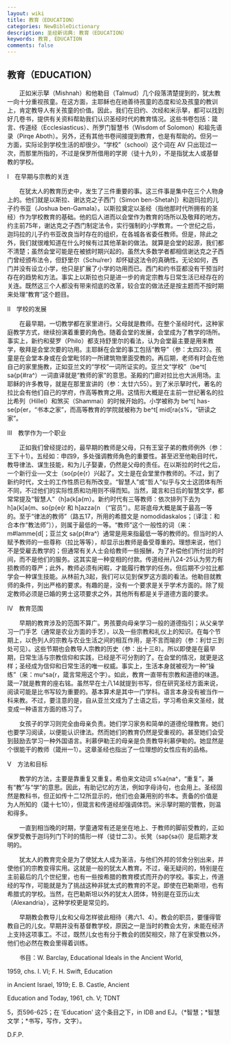 ```yaml
---
layout: wiki
title: 教育（EDUCATION）
categories: NewBibleDictionary
description: 圣经新词典: 教育（EDUCATION）
keywords: 教育, EDUCATION
comments: false
---
```


## 教育（EDUCATION）

　　正如米示拏（Mishnah）和他勒目（Talmud）几个段落清楚提到的，犹太教一向十分重视孩童。在这方面，主耶稣也在祂善待孩童的态度和论及孩童的教训上，肯定教导人有关孩童的价值。因此，我们在旧约、次经和米示拏，都可以找到好几卷书，提供有关资料帮助我们认识圣经时代的教育情况。这些书卷包括：箴言、传道经（Ecclesiasticus）、所罗门智慧书（Wisdom of Solomon）和祖先语录（Pirqe Aboth）。另外，还有其他书卷间接提到教育，也是有帮助的。但另一方面，实际论到学校生活的却很少。“学校”（school）这个词在 AV 只出现过一次，而那里所指的，不过是保罗所借用的学房（徒十九9），不是指犹太人或基督教的学校。

Ⅰ　在早期与宗教的关连

　　在犹太人的教育历史中，发生了三件重要的事。这三件事是集中在三个人物身上的。他们就是以斯拉、谢达克之子西门（Simon ben-Shetah]）和迦玛拉的儿子约书亚（Joshua ben-Gamala）。以斯拉奠定以圣经（指他那时代所拥有的圣经）作为学校教育的基础。他的后人进而以会堂作为教育的场所以及敬拜的地方。约主前75年，谢达克之子西门制定法令，实行强制的小学教育。一个世纪之后，迦玛拉的儿子约书亚改良当时存在的组织，在各城各省委任教师。但是，除此之外，我们就很难知道在什么时候有过其他革新的做法。就算是会堂的起源，我们都不清楚；虽然会堂可能是在被掳时期兴起的。虽然大多数学者都相信谢达克之子西门曾经颁布法令，但舒里尔（Schu/rer）却怀疑这法令的真确性。无论如何，西门并没有设立小学，他只是扩展了小学的功用而已。西门和约书亚都没有干预当时存在的趋势和方法。事实上以斯拉也只是进一步的肯定宗教与日常生活已经存在的关连。既然这三个人都没有带来彻底的改革，较合宜的做法还是按主题而不按时期来处理“教育”这个题目。

Ⅱ　学校的发展

　　在最早期，一切教学都在家里进行。父母就是教师。在整个圣经时代，这种家庭教学方式，继续扮演着重要的角色。随着会堂的发展，会堂成为了教学的场所。事实上，新约和斐罗（Philo）都支持舒里尔的看法，认为会堂最主要是用来教学，敬拜是会堂次要的功用。主耶稣在会堂的事工包括“教导”（参：太四23）。孩童是在会堂本身或在会堂毗邻的一所建筑物里面受教的。再后期，老师有时会在他自己的家里施教，正如亚兰文的“学校”一词所证实的。亚兰文“学校”（be^t[ sa{p{#ra^）一词直译就是“教师的家”的意思。圣殿的门廊对拉比也大派用场。主耶稣的许多教导，就是在那里宣讲的（参：太廿六55）。到了米示拏时代，著名的拉比会有他们自己的学府，作高等教育之用。这情形大概是在主前一世纪著名的拉比希列（Hillel）和煞买（Shammai）的时候开始的。小学被称为 be^t[ has-se{p{er，“书本之家”，而高等教育的学院就被称为 be^t[ mid[ra{s%，“研读之家”。

Ⅲ　教学作为一个职业

　　正如我们曾经提过的，最早期的教师是父母，只有王室子弟的教师例外（参：王下十1）。五经如：申四9，多处强调教师角色的重要性。甚至迟至他勒目时代，教导律法、谋生技能，和为儿子娶妻，仍然是父母的责任。在以斯拉的时代之后，一个新行业──文士（so{p{e{r）兴起了。文士是在会堂里作教师的。不过，到了新约时代，文士的工作性质已有所改变。“智慧人”或“哲人”似乎与文士这团体有所不同，不过他们的实际性质和功用则不得而知。当然，箴言和日后的智慧文学，都常常提及“智慧人”（h]a{k[a{m）。新约时代有三等教师：依次排列下去为 h]a{k[a{m、so{p{e{r 和 h]azza{n （“官员”）。尼哥底母大概是属于最高一等的。至于“律法的教师”（路五17，所用的希腊文是 nomodidaskalos；〔译注：和合本作“教法师”〕），则属于最低的一等。“教师”这个一般性的词（来：m#lamme{d[；亚兰文 sa{p{#ra^）通常是用来指最低一等的教师的。但当时的人赋予教师的一些尊称（拉比等等），却显示出教师是备受尊重的。理想来说，他们不是受雇去教学的；但通常有关人士会给教师一些报酬，为了补偿他们所付出的时间，而不是他们的服务。这其实是一种变相的付款。传道经卅八24-25认为劳力有损教师的尊严；此外，教师必须有闲暇，才能履行教学的任务。但后期不少拉比都学会一种谋生技能。从林前九3起，我们可以见到保罗这方面的看法。他勒目就教师的条件，列出严格的要求。有趣的是，没有一个要求是关乎学术方面的。除了规定教师必须是已婚的男士这项要求之外，其他所有都是关乎道德方面的要求。

Ⅳ　教育范围

　　早期的教育涉及的范围不算广。男孩要向母亲学习一般的道德指引；从父亲学习一门手艺（通常是农业方面的手艺），以及一些宗教和礼仪上的知识。在每个节期上，以色列人的宗教与农业生活之间的相互作用，是不言而喻的（参：利廿三到处可见）。这些节期也会教导人宗教的历史（参：出十三8）。所以即使是在最早期，日常生活与宗教信仰和实践，已经是不可分割的了。在会堂的情况，就更是这样；圣经成为信仰和日常生活的唯一权威。事实上，生活本身就被视为一种“操练”（来：mu^sa{r，箴言常用这个字）。如此，教育一直带有宗教和道德的味道。箴一7就是教育的座右铭。虽然早在士八14就提到书写，但在研究圣经方面来说，阅读可能是比书写较为重要的。基本算术是其中一门学科。语言本身没有被当作一科来教。不过，要注意的是，自从亚兰文成为了土语之后，学习希伯来文圣经，就变成一种语言方面的练习了。

　　女孩子的学习则完全由母亲负责。她们学习家务和简单的道德伦理教育。她们也要学习阅读，以便能认识律法。然而她们的教育仍然是受重视的。甚至她们会受到鼓励去学习一种外国语言。利慕伊勒王的母亲是负责教导利慕伊勒的。她显然是个很能干的教师（箴卅一1）。这章圣经也指出了一位理想的女性应有的品格。

Ⅴ　方法和目标

　　教学的方法，主要是靠重复又重复。希伯来文动词 s%a{na^，“重复”，兼有“教”与“学”的意思。因此，有助记忆的方法，例如字母诗句，也会用上。圣经固然是教科书，但正如传十二12所显示的，他们也会兼用别的书本。责备的价值是为人所知的（箴十七10），但箴言和传道经却强调体罚。米示拏时期的管教，则温和得多。

　　一直到相当晚的时期，学童通常有还是坐在地上、于教师的脚前受教的，正如保罗受教于迦玛列门下时的情形一样（徒廿二3）。长凳（sap{sa{l）是后期才发明的。

　　犹太人的教育完全是为了使犹太人成为圣洁，与他们外邦的邻舍分别出来，并使他们的宗教变得实用。这就是一般的犹太人教育。不过，毫无疑问的，特别是在主前最后的几个世纪里，也有一些按希腊的教育模式而开办的学校。事实上，传道经的写作，可能就是为了挑战这种非犹太式的教育的不足。即使在巴勒斯坦，也有希腊式的学校。当然，在巴勒斯坦以外的犹太人团体，特别是在亚历山太（Alexandria），这种学校更是常见的。

　　早期教会教导儿女和父母怎样彼此相待（弗六1、4）。教会的职员，要懂得管教自己的儿女。早期并没有基督教学校，原因之一是当时的教会太穷，未能在经济上支持这项事工。不过，既然儿女也有分于教会的团契相交，除了在家受教以外，他们也必然在教会里得着训练。

　　书目：W. Barclay, Educational Ideals in the Ancient World,

1959, chs. I. VI; F. H. Swift, Education

in Ancient Israel, 1919; E. B. Castle, Ancient

Education and Today, 1961, ch. V; TDNT

5，页596-625；在 'Education' 这个条目之下，in IDB and EJ。（*智慧；*智慧文学；*书写，写作，文字）。

D.F.P.








